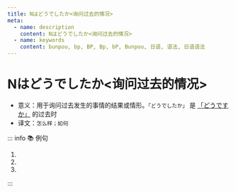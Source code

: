 ```yaml
---
title: Nはどうでしたか<询问过去的情况>
meta:
  - name: description
    content: Nはどうでしたか<询问过去的情况>
  - name: keywords
    content: bunpou, bp, BP, Bp, bP, Bunpou, 日语, 语法, 日语语法
---
```


# Nはどうでしたか<询问过去的情况> <Badge type="tip" text="N5" />

* 意义：用于询问过去发生的事情的结果或情形。`「どうでしたか」` 是 [「どうですか」](./1-4-2.md) 的过去时
* 译文：`怎么样；如何`

::: info :books: 例句

1. <grammer-content id='1-4-4-0' sentence="[王/おう]さん、[昨日/きのう]の[試験/しけん]は**どうでしたか**。" trans='小王，昨儿个实验怎么样？' />
2. <grammer-content id='1-4-4-1' sentence="[一/いち][年生/ねんせい]の[時/とき]の[相互/そうご][学習/がくしゅう]は**どうでしたか**。" trans='一年级那会儿的相互学习怎么样？' />
3. <grammer-content id='1-4-4-2' sentence="[今日/きょう]の[天気/てんき]は**どうでしたか**。" trans='今天的天气如何？' />

:::

